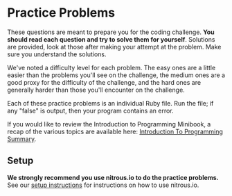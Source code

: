 # Practice Problems

These questions are meant to prepare you for the coding challenge.
**You should read each question and try to solve them for yourself**.
Solutions are provided, look at those after making your attempt at the
problem. Make sure you understand the solutions.

We've noted a difficulty level for each problem. The easy ones are a
little easier than the problems you'll see on the challenge, the
medium ones are a good proxy for the difficulty of the challenge, and
the hard ones are generally harder than those you'll encounter on the
challenge.

Each of these practice problems is an individual Ruby file. Run the
file; if any "false" is output, then your program contains an error.

If you would like to review the Introduction to Programming Minibook,
a recap of the various topics are available here: [Introduction To
Programming Summary][intro-to-programming-summary].

## Setup

**We strongly recommend you use nitrous.io to do the practice
problems.** See our [setup instructions](../setup.md) for instructions
on how to use nitrous.io.

[intro-to-programming-summary]: ./introduction-to-programming-summary.md
